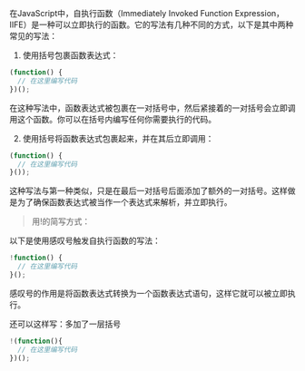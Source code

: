 在JavaScript中，自执行函数（Immediately Invoked Function Expression，IIFE）是一种可以立即执行的函数。它的写法有几种不同的方式，以下是其中两种常见的写法：

1. 使用括号包裹函数表达式：

```js
(function() {
  // 在这里编写代码
})();
```

在这种写法中，函数表达式被包裹在一对括号中，然后紧接着的一对括号会立即调用这个函数。你可以在括号内编写任何你需要执行的代码。

2. 使用括号将函数表达式包裹起来，并在其后立即调用：

```js
(function() {
  // 在这里编写代码
}());
```

这种写法与第一种类似，只是在最后一对括号后面添加了额外的一对括号。这样做是为了确保函数表达式被当作一个表达式来解析，并立即执行。

> 用!的简写方式：

以下是使用感叹号触发自执行函数的写法：

```js
!function() {
  // 在这里编写代码
}();
```

感叹号的作用是将函数表达式转换为一个函数表达式语句，这样它就可以被立即执行。

还可以这样写：多加了一层括号

```js
!(function(){
  // 在这里编写代码
})();
```



